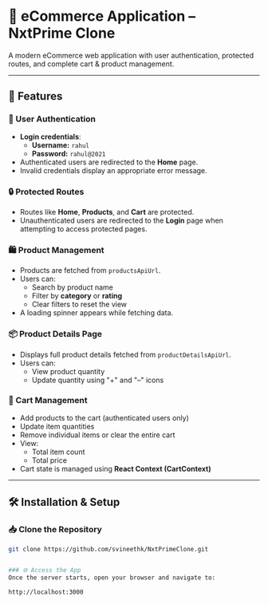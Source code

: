 # 🛒 eCommerce Application – NxtPrime Clone

A modern eCommerce web application with user authentication, protected routes, and complete cart & product management.

---

## 🚀 Features

### 🔐 User Authentication
- **Login credentials**:
  - **Username:** `rahul`
  - **Password:** `rahul@2021`
- Authenticated users are redirected to the **Home** page.
- Invalid credentials display an appropriate error message.

### 🔒 Protected Routes
- Routes like **Home**, **Products**, and **Cart** are protected.
- Unauthenticated users are redirected to the **Login** page when attempting to access protected pages.

### 🛍️ Product Management
- Products are fetched from `productsApiUrl`.
- Users can:
  - Search by product name
  - Filter by **category** or **rating**
  - Clear filters to reset the view
- A loading spinner appears while fetching data.

### 📦 Product Details Page
- Displays full product details fetched from `productDetailsApiUrl`.
- Users can:
  - View product quantity
  - Update quantity using "+" and "–" icons

### 🛒 Cart Management
- Add products to the cart (authenticated users only)
- Update item quantities
- Remove individual items or clear the entire cart
- View:
  - Total item count
  - Total price
- Cart state is managed using **React Context (CartContext)**

---

## 🛠️ Installation & Setup

### 📥 Clone the Repository
```bash
git clone https://github.com/svineethk/NxtPrimeClone.git


### 🌐 Access the App
Once the server starts, open your browser and navigate to:

http://localhost:3000
